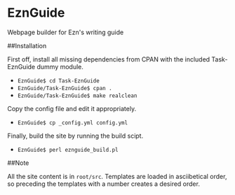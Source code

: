 EznGuide
========

Webpage builder for Ezn's writing guide

##Installation

First off, install all missing dependencies from CPAN with the included
Task-EznGuide dummy module.

- `EznGuide$ cd Task-EznGuide`
- `EznGuide/Task-EznGuide$ cpan .`
- `EznGuide/Task-EznGuide$ make realclean`

Copy the config file and edit it appropriately.

- `EznGuide$ cp _config.yml config.yml`

Finally, build the site by running the build scipt.

- `EznGuide$ perl eznguide_build.pl`

##Note

All the site content is in `root/src`. Templates are loaded in asciibetical 
order, so preceding the templates with a number creates a desired order.